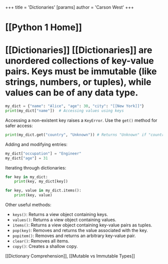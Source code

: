 +++
 title = 'Dictionaries'
[params]
	author = 'Carson West'
+++
# [[Python 1 Home]]
# [[Dictionaries]]  [[Dictionaries]] are unordered collections of key-value pairs.  Keys must be immutable (like strings, numbers, or tuples), while values can be of any data type.

```python
my_dict = {"name": "Alice", "age": 30, "city": "[[New York]]"}
print(my_dict["name"])  # Accessing values using keys
```

Accessing a non-existent key raises a `KeyError`.  Use the `get()` method for safer access:

```python
print(my_dict.get("country", "Unknown")) # Returns "Unknown" if "country" is not found
```

Adding and modifying entries:

```python
my_dict["occupation"] = "Engineer"
my_dict["age"] = 31
```

Iterating through dictionaries:

```python
for key in my_dict:
    print(key, my_dict[key])

for key, value in my_dict.items():
    print(key, value)
```

Other useful methods:

* `keys()`: Returns a view object containing keys.
* `values()`: Returns a view object containing values.
* `items()`: Returns a view object containing key-value pairs as tuples.
* `pop(key)`: Removes and returns the value associated with the key.
* `popitem()`: Removes and returns an arbitrary key-value pair.
* `clear()`: Removes all items.
* `copy()`: Creates a shallow copy.


[[Dictionary Comprehension]], [[Mutable vs Immutable Types]]

